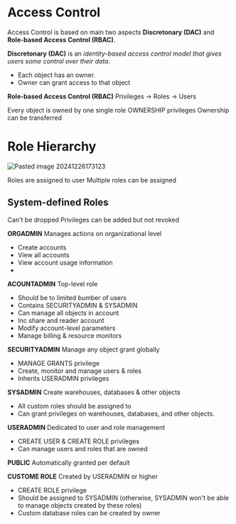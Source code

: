 # Access Control
Access Control is based on main two aspects **Discretonary (DAC)**  and **Role-based Access Control (RBAC)**. 

**Discretonary (DAC)** is an *identity-based access control model that gives users some control over their data*.
- Each object has an owner. 
- Owner can grant access to that object

**Role-based Access Control (RBAC)**
Privileges -> Roles -> Users

Every object is owned by one single role OWNERSHIP privileges 
Ownership can be transferred 


# Role Hierarchy 
![Pasted image 20241226173123](https://github.com/user-attachments/assets/5814476a-e562-4df2-9527-31430af34bec)

Roles are assigned to user 
Multiple roles can be assigned 

## System-defined Roles 

Can't be dropped 
Privileges can be added but not revoked 

**ORGADMIN** 
Manages actions on organizational level 
- Create accounts 
- View all accounts 
- View account usage information 
-
**ACOUNTADMIN** 
Top-level role 
* Should be to limited bumber of users 
* Contains SECURITYADMIN & SYSADMIN
* Can manage all objects in account 
* Inc share and reader account 
* Modify account-level parameters 
* Manage billing & resource monitors 

**SECURITYADMIN** 
Manage any object grant globally 
* MANAGE GRANTS privilege 
* Create, monitor and manage users & roles 
* Inherits USERADMIN privileges 

**SYSADMIN** 
Create warehouses, databases & other objects
- All custom roles should be assigned to
- Can grant privileges on warehouses, databases, and other objects. 

**USERADMIN**
Dedicated to user and role management 
* CREATE USER & CREATE ROLE privileges 
* Can manage users and roles that are owned 

**PUBLIC** 
Automatically granted per default 

**CUSTOME ROLE** 
Created by USERADMIN or higher 
* CREATE ROLE privilege 
* Should be assigned to SYSADMIN (otherwise, SYSADMIN won't be able to manage objects created by these roles)
* Custom database roles can be created by owner 
